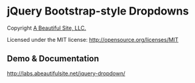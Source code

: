 # jQuery Bootstrap-style Dropdowns #

Copyright [A Beautiful Site, LLC.](http://abeautifulsite.net/)

Licensed under the MIT license: http://opensource.org/licenses/MIT

## Demo & Documentation ##

http://labs.abeautifulsite.net/jquery-dropdown/